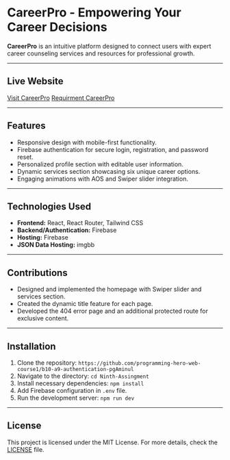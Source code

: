 # CareerPro - Empowering Your Career Decisions

**CareerPro** is an intuitive platform designed to connect users with expert career counseling services and resources for professional growth.

---

## Live Website

[Visit CareerPro](https://career-counseling-ca7c6.web.app/)
[Requirment CareerPro](https://docs.google.com/document/d/1ErVVKPWEMzrmOn4bp18Vba0nfUpK-KZpqcTvSNffLKU/edit?tab=t.0)

---

## Features

- Responsive design with mobile-first functionality.
- Firebase authentication for secure login, registration, and password reset.
- Personalized profile section with editable user information.
- Dynamic services section showcasing six unique career options.
- Engaging animations with AOS and Swiper slider integration.

---

## Technologies Used

- **Frontend:** React, React Router, Tailwind CSS
- **Backend/Authentication:** Firebase
- **Hosting:** Firebase
- **JSON Data Hosting:** imgbb

---

## Contributions

- Designed and implemented the homepage with Swiper slider and services section.
- Created the dynamic title feature for each page.
- Developed the 404 error page and an additional protected route for exclusive content.

---

## Installation

1. Clone the repository: `https://github.com/programming-hero-web-course1/b10-a9-authentication-pgAminul`
2. Navigate to the directory: `cd Ninth-Assingment`
3. Install necessary dependencies: `npm install`
4. Add Firebase configuration in `.env` file.
5. Run the development server: `npm run dev`

---

## License

This project is licensed under the MIT License. For more details, check the [LICENSE](LICENSE) file.
